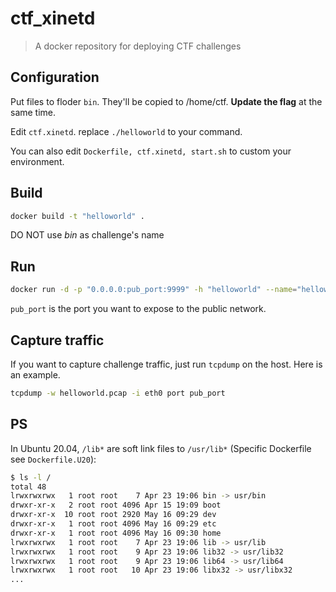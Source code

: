 # ctf_xinetd

> A docker repository for deploying CTF challenges

## Configuration

Put files to floder `bin`. They'll be copied to /home/ctf. **Update the flag** at the same time.

Edit `ctf.xinetd`. replace `./helloworld` to your command.

You can also edit `Dockerfile, ctf.xinetd, start.sh` to custom your environment.

## Build

```bash
docker build -t "helloworld" .
```

DO NOT use *bin* as challenge's name

## Run

```bash
docker run -d -p "0.0.0.0:pub_port:9999" -h "helloworld" --name="helloworld" helloworld
```

`pub_port` is the port you want to expose to the public network.

## Capture traffic

If you want to capture challenge traffic, just run `tcpdump` on the host. Here is an example.

```bash
tcpdump -w helloworld.pcap -i eth0 port pub_port
```

## PS

In Ubuntu 20.04, `/lib*` are soft link files to `/usr/lib*` (Specific Dockerfile see `Dockerfile.U20`):

```bash
$ ls -l /
total 48
lrwxrwxrwx   1 root root    7 Apr 23 19:06 bin -> usr/bin
drwxr-xr-x   2 root root 4096 Apr 15 19:09 boot
drwxr-xr-x  10 root root 2920 May 16 09:29 dev
drwxr-xr-x   1 root root 4096 May 16 09:29 etc
drwxr-xr-x   1 root root 4096 May 16 09:30 home
lrwxrwxrwx   1 root root    7 Apr 23 19:06 lib -> usr/lib
lrwxrwxrwx   1 root root    9 Apr 23 19:06 lib32 -> usr/lib32
lrwxrwxrwx   1 root root    9 Apr 23 19:06 lib64 -> usr/lib64
lrwxrwxrwx   1 root root   10 Apr 23 19:06 libx32 -> usr/libx32
...
```
